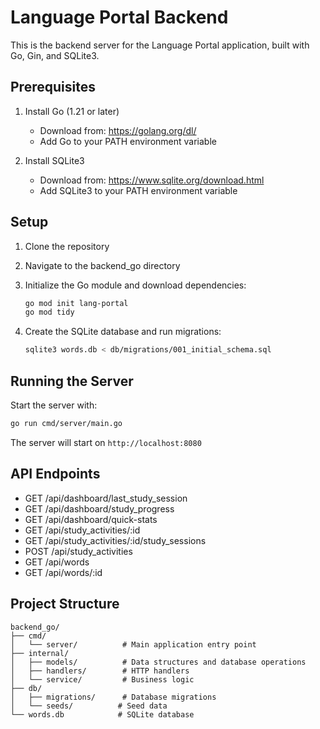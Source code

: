 # Language Portal Backend

This is the backend server for the Language Portal application, built with Go, Gin, and SQLite3.

## Prerequisites

1. Install Go (1.21 or later)
   - Download from: https://golang.org/dl/
   - Add Go to your PATH environment variable

2. Install SQLite3
   - Download from: https://www.sqlite.org/download.html
   - Add SQLite3 to your PATH environment variable

## Setup

1. Clone the repository
2. Navigate to the backend_go directory
3. Initialize the Go module and download dependencies:
   ```bash
   go mod init lang-portal
   go mod tidy
   ```

4. Create the SQLite database and run migrations:
   ```bash
   sqlite3 words.db < db/migrations/001_initial_schema.sql
   ```

## Running the Server

Start the server with:
```bash
go run cmd/server/main.go
```

The server will start on `http://localhost:8080`

## API Endpoints

- GET /api/dashboard/last_study_session
- GET /api/dashboard/study_progress
- GET /api/dashboard/quick-stats
- GET /api/study_activities/:id
- GET /api/study_activities/:id/study_sessions
- POST /api/study_activities
- GET /api/words
- GET /api/words/:id

## Project Structure

```
backend_go/
├── cmd/
│   └── server/          # Main application entry point
├── internal/
│   ├── models/          # Data structures and database operations
│   ├── handlers/        # HTTP handlers
│   └── service/         # Business logic
├── db/
│   ├── migrations/      # Database migrations
│   └── seeds/          # Seed data
└── words.db            # SQLite database
```
